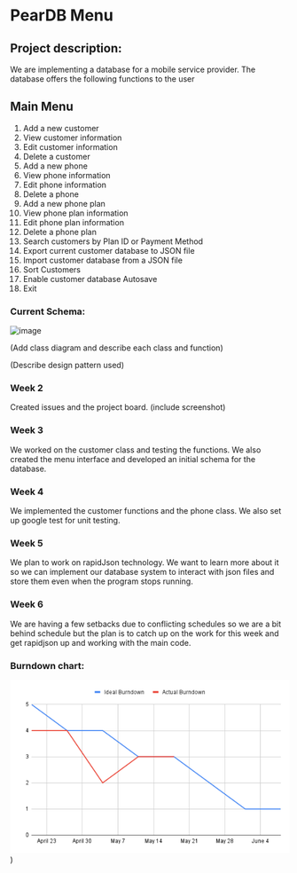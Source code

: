 # PearDB Menu
## Project description: 
We are implementing a database for a mobile service provider. The database offers the following functions to the user

## Main Menu
1. Add a new customer
2. View customer information
3. Edit customer information
4. Delete a customer
5. Add a new phone
6. View phone information
7. Edit phone information
8. Delete a phone
9. Add a new phone plan
10. View phone plan information
11. Edit phone plan information
12. Delete a phone plan
13. Search customers by Plan ID or Payment Method
14. Export current customer database to JSON file
15. Import customer database from a JSON file
16. Sort Customers
17. Enable customer database Autosave
18. Exit

### Current Schema:

![image](https://user-images.githubusercontent.com/102573417/233097113-0aa7c2fa-8541-42a1-8964-0a0f25d35f86.png)

(Add class diagram and describe each class and function)

(Describe design pattern used)

### Week 2
Created issues and the project board. (include screenshot)

### Week 3
We worked on the customer class and testing the functions. We also created the menu interface and developed an initial schema for the database.

### Week 4
We implemented the customer functions and the phone class. We also set up google test for unit testing.

### Week 5
We plan to work on rapidJson technology. We want to learn more about it so we can implement our database system to interact with json files and store them even when the program stops running.

### Week 6

We are having a few setbacks due to conflicting schedules so we are a bit behind schedule but the plan is to catch up on the work for this week and get rapidjson up and working with the main code.

### Burndown chart:
![image](https://raw.githubusercontent.com/CS180-spring/cs180-23-pear/main/burndown/burndown-may18.png))



